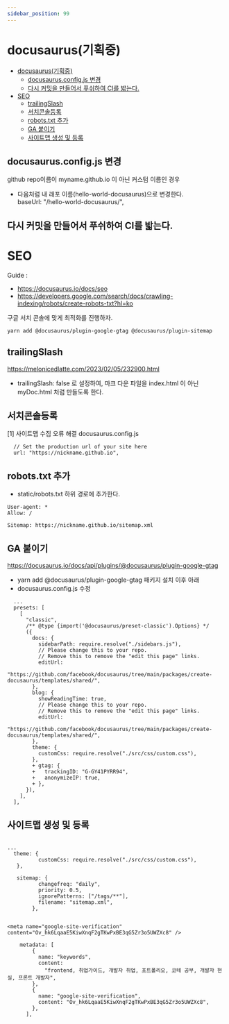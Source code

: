 ```yaml
---
sidebar_position: 99
---
```


# docusaurus(기획중)

- [docusaurus(기획중)](#docusaurus기획중)
  - [docusaurus.config.js 변경](#docusaurusconfigjs-변경)
  - [다시 커밋을 만들어서 푸쉬하여 CI를 밟는다.](#다시-커밋을-만들어서-푸쉬하여-ci를-밟는다)
- [SEO](#seo)
  - [trailingSlash](#trailingslash)
  - [서치콘솔등록](#서치콘솔등록)
  - [robots.txt 추가](#robotstxt-추가)
  - [GA 붙이기](#ga-붙이기)
  - [사이트맵 생성 및 등록](#사이트맵-생성-및-등록)



## docusaurus.config.js 변경


github repo이름이 myname.github.io 이 아닌 커스텀 이름인 경우  

- 다음처럼 내 래포 이름(hello-world-docusaurus)으로 변경한다.  
  baseUrl: "/hello-world-docusaurus/",  

## 다시 커밋을 만들어서 푸쉬하여 CI를 밟는다.  


# SEO

Guide : 
- https://docusaurus.io/docs/seo
- https://developers.google.com/search/docs/crawling-indexing/robots/create-robots-txt?hl=ko 


구글 서치 콘솔에 맞게 최적화를 진행하자.

```
yarn add @docusaurus/plugin-google-gtag @docusaurus/plugin-sitemap
```

## trailingSlash

https://melonicedlatte.com/2023/02/05/232900.html
-  trailingSlash: false 로 설정하여, 마크 다운 파일을 index.html 이 아닌 myDoc.html 처럼 만들도록 한다. 

## 서치콘솔등록


[1] 사이트맵 수집 오류 해결
docusaurus.config.js
```
  // Set the production url of your site here
  url: "https://nickname.github.io",
```
## robots.txt 추가

- static/robots.txt 하위 경로에 추가한다.

```
User-agent: *
Allow: /

Sitemap: https://nickname.github.io/sitemap.xml
```


## GA 붙이기

https://docusaurus.io/docs/api/plugins/@docusaurus/plugin-google-gtag 
- yarn add @docusaurus/plugin-google-gtag 패키지 설치 이후 아래 
- docusaurus.config.js 수정

```
  ...
  presets: [
    [
      "classic",
      /** @type {import('@docusaurus/preset-classic').Options} */
      ({
        docs: {
          sidebarPath: require.resolve("./sidebars.js"),
          // Please change this to your repo.
          // Remove this to remove the "edit this page" links.
          editUrl:
            "https://github.com/facebook/docusaurus/tree/main/packages/create-docusaurus/templates/shared/",
        },
        blog: {
          showReadingTime: true,
          // Please change this to your repo.
          // Remove this to remove the "edit this page" links.
          editUrl:
            "https://github.com/facebook/docusaurus/tree/main/packages/create-docusaurus/templates/shared/",
        },
        theme: {
          customCss: require.resolve("./src/css/custom.css"),
        },
        + gtag: {
        +   trackingID: "G-GY41PYRR94",
        +   anonymizeIP: true,
        + },
      }),
    ],
  ],
```
## 사이트맵 생성 및 등록

```

...
  theme: {
          customCss: require.resolve("./src/css/custom.css"),
   },
   
   sitemap: {
          changefreq: "daily",
          priority: 0.5,
          ignorePatterns: ["/tags/**"],
          filename: "sitemap.xml",
        },

```

```

<meta name="google-site-verification" content="Ov_hk6LqaaE5KiwXnqF2gTKwPxBE3qG5Zr3o5UWZXc8" />

    metadata: [
        {
          name: "keywords",
          content:
            "frontend, 취업가이드, 개발자 취업, 포트폴리오, 코테 공부, 개발자 현실, 프론트 개발자",
        },
        {
          name: "google-site-verification",
          content: "Ov_hk6LqaaE5KiwXnqF2gTKwPxBE3qG5Zr3o5UWZXc8",
        },
      ],
```